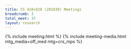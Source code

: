 ```yaml
---
title: CS 428+828 (201830) Meetings
breadcrumb: 3
total_meet: 37
layout: research
---
```

{% include meeting.html %}
{% include meeting-media.html mtg_media=off_med mtg=crs_mps %}
